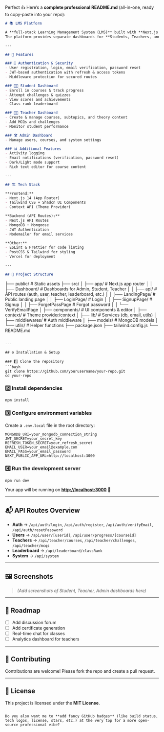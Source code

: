 Perfect 👍 Here’s a **complete professional README.md** (all-in-one, ready to copy-paste into your repo):

```markdown
# 📚 LMS Platform  

A **full-stack Learning Management System (LMS)** built with **Next.js 14, Tailwind CSS, MongoDB, and JWT Authentication**.  
The platform provides separate dashboards for **Students, Teachers, and Admins**, featuring course management, challenges, leaderboards, and user progress tracking.  

---

## 🚀 Features  

### 🔑 Authentication & Security  
- User registration, login, email verification, password reset  
- JWT-based authentication with refresh & access tokens  
- Middleware protection for secured routes  

### 👨‍🎓 Student Dashboard  
- Enroll in courses & track progress  
- Attempt challenges & quizzes  
- View scores and achievements  
- Class rank leaderboard  

### 👩‍🏫 Teacher Dashboard  
- Create & manage courses, subtopics, and theory content  
- Add MCQs and challenges  
- Monitor student performance  

### 🛠️ Admin Dashboard  
- Manage users, courses, and system settings  

### 📊 Additional Features  
- Activity logging  
- Email notifications (verification, password reset)  
- Dark/Light mode support  
- Rich text editor for course content  

---

## 🏗️ Tech Stack  

**Frontend:**  
- Next.js 14 (App Router)  
- Tailwind CSS + Shadcn UI Components  
- Context API (Theme Provider)  

**Backend (API Routes):**  
- Next.js API Routes  
- MongoDB + Mongoose  
- JWT Authentication  
- Nodemailer for email services  

**Other:**  
- ESLint & Prettier for code linting  
- PostCSS & Tailwind for styling  
- Vercel for deployment  

---

## 📂 Project Structure  

```

├── public/                # Static assets
├── src/
│   ├── app/               # Next.js app router
│   │   ├── Dashboard/     # Dashboards for Admin, Student, Teacher
│   │   ├── api/           # API routes (auth, user, teacher, leaderboard, etc.)
│   │   ├── LandingPage/   # Public landing page
│   │   ├── LoginPage/     # Login
│   │   ├── SignupPage/    # Signup
│   │   ├── ForgetPassPage # Forgot password
│   │   └── VerifyEmailPage
│   ├── components/        # UI components & editor
│   ├── context/           # Theme provider/context
│   ├── lib/               # Services (db, email, utils)
│   ├── middlewares/       # Auth middleware
│   ├── models/            # MongoDB models
│   └── utils/             # Helper functions
├── package.json
├── tailwind.config.js
└── README.md

````

---

## ⚙️ Installation & Setup  

### 1️⃣ Clone the repository  
```bash
git clone https://github.com/yourusername/your-repo.git
cd your-repo
````

### 2️⃣ Install dependencies

```bash
npm install
```

### 3️⃣ Configure environment variables

Create a `.env.local` file in the root directory:

```env
MONGODB_URI=your_mongodb_connection_string
JWT_SECRET=your_secret_key
REFRESH_TOKEN_SECRET=your_refresh_secret
EMAIL_USER=your_email@example.com
EMAIL_PASS=your_email_password
NEXT_PUBLIC_APP_URL=http://localhost:3000
```

### 4️⃣ Run the development server

```bash
npm run dev
```

Your app will be running on **[http://localhost:3000](http://localhost:3000)** 🚀

---

## 📬 API Routes Overview

* **Auth** → `/api/auth/login`, `/api/auth/register`, `/api/auth/verifyEmail`, `/api/auth/resetPassword`
* **Users** → `/api/user/[userid]`, `/api/user/progress/[courseid]`
* **Teachers** → `/api/teacher/courses`, `/api/teacher/challenges`, `/api/teacher/mcqs`
* **Leaderboard** → `/api/leaderboard/classRank`
* **System** → `/api/system`

---

## 🖼️ Screenshots

> *(Add screenshots of Student, Teacher, Admin dashboards here)*

---

## 📌 Roadmap

* [ ] Add discussion forum
* [ ] Add certificate generation
* [ ] Real-time chat for classes
* [ ] Analytics dashboard for teachers

---

## 🤝 Contributing

Contributions are welcome! Please fork the repo and create a pull request.

---

## 📄 License

This project is licensed under the **MIT License**.

```

Do you also want me to **add fancy GitHub badges** (like build status, tech logos, license, stars, etc.) at the very top for a more open-source professional vibe?
```
